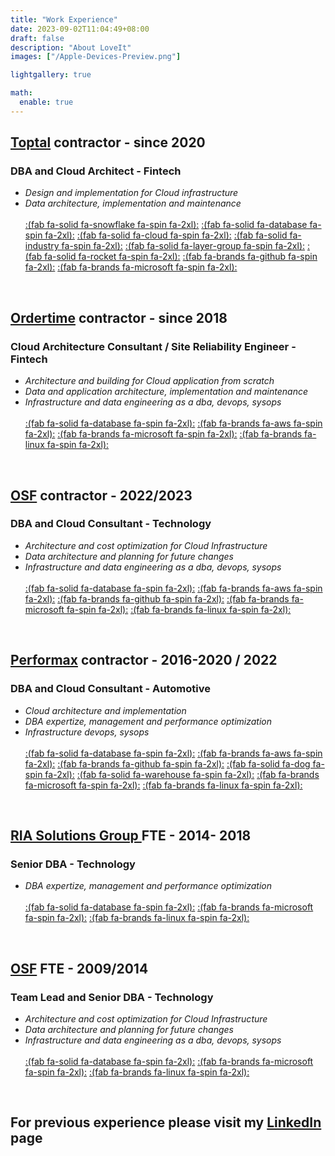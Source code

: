 ```yaml
---
title: "Work Experience"
date: 2023-09-02T11:04:49+08:00
draft: false
description: "About LoveIt"
images: ["/Apple-Devices-Preview.png"]

lightgallery: true

math:
  enable: true
---
```



## **[Toptal](https://www.toptal.com/) contractor - since 2020** ##

  ### DBA and Cloud Architect - Fintech ###

- *Design and implementation for Cloud infrastructure*
- *Data architecture, implementation and maintenance* \
\
[:(fab fa-solid fa-snowflake fa-spin fa-2xl):](https://www.snowflake.com/en/) 
[:(fab fa-solid fa-database fa-spin fa-2xl):](https://www.microsoft.com/en-us/sql-server/)
[:(fab fa-solid fa-cloud fa-spin fa-2xl):](https://azure.microsoft.com/)
[:(fab fa-solid fa-industry fa-spin fa-2xl):](https://azure.microsoft.com/en-us/products/data-factory/)
[:(fab fa-solid fa-layer-group fa-spin fa-2xl):](https://www.databricks.com/)
[:(fab fa-solid fa-rocket fa-spin fa-2xl):](https://azure.microsoft.com/en-us/products/devops)
[:(fab fa-brands fa-github fa-spin fa-2xl):](https://www.github.com)
[:(fab fa-brands fa-microsoft fa-spin fa-2xl):](https://www.microsoft.com/en-us/windows-server)

&nbsp;


## **[Ordertime](https://ordertime.com/) contractor - since 2018** ##

### Cloud Architecture Consultant / Site Reliability Engineer - Fintech ###

- *Architecture and building for Cloud application from scratch*
- *Data and application architecture, implementation and maintenance* 
- *Infrastructure and data engineering as a dba, devops, sysops* \
\
[:(fab fa-solid fa-database fa-spin fa-2xl):](https://www.microsoft.com/en-us/sql-server/)
[:(fab fa-brands fa-aws fa-spin fa-2xl):](https://aws.amazon.com/)
[:(fab fa-brands fa-microsoft fa-spin fa-2xl):](https://www.microsoft.com/en-us/windows-server)
[:(fab fa-brands fa-linux fa-spin fa-2xl):](https://www.linux.org/)


&nbsp;


## **[OSF](https://osf.digital/) contractor - 2022/2023** ##

### DBA and Cloud Consultant - Technology ###

- *Architecture and cost optimization for Cloud Infrastructure*
- *Data architecture and planning for future changes* 
- *Infrastructure and data engineering as a dba, devops, sysops* \
\
[:(fab fa-solid fa-database fa-spin fa-2xl):](https://www.microsoft.com/en-us/sql-server/)
[:(fab fa-brands fa-aws fa-spin fa-2xl):](https://aws.amazon.com/)
[:(fab fa-brands fa-github fa-spin fa-2xl):](https://www.github.com)
[:(fab fa-brands fa-microsoft fa-spin fa-2xl):](https://www.microsoft.com/en-us/windows-server)
[:(fab fa-brands fa-linux fa-spin fa-2xl):](https://www.linux.org/)

&nbsp;


## **[Performax](https://iperformax.com/) contractor - 2016-2020 / 2022** ##

### DBA and Cloud Consultant - Automotive ###

- *Cloud architecture and implementation*
- *DBA expertize, management and performance optimization* 
- *Infrastructure devops, sysops* \
\
[:(fab fa-solid fa-database fa-spin fa-2xl):](https://www.microsoft.com/en-us/sql-server/)
[:(fab fa-brands fa-aws fa-spin fa-2xl):](https://aws.amazon.com/)
[:(fab fa-brands fa-github fa-spin fa-2xl):](https://www.github.com)
[:(fab fa-solid fa-dog fa-spin fa-2xl):](https://www.datadoghq.com/)
[:(fab fa-solid fa-warehouse fa-spin fa-2xl):](https://www.zadara.com/)
[:(fab fa-brands fa-microsoft fa-spin fa-2xl):](https://www.microsoft.com/en-us/windows-server)
[:(fab fa-brands fa-linux fa-spin fa-2xl):](https://www.linux.org/)

&nbsp;


## **[RIA Solutions Group ](https://riasolutionsgroup.com/) FTE - 2014- 2018** ##

### Senior DBA - Technology ###

- *DBA expertize, management and performance optimization* \
\
[:(fab fa-solid fa-database fa-spin fa-2xl):](https://www.microsoft.com/en-us/sql-server/)
[:(fab fa-brands fa-microsoft fa-spin fa-2xl):](https://www.microsoft.com/en-us/windows-server)
[:(fab fa-brands fa-linux fa-spin fa-2xl):](https://www.linux.org/)

&nbsp;

## **[OSF](https://osf.digital/) FTE - 2009/2014** ##

### Team Lead and Senior DBA - Technology ###

- *Architecture and cost optimization for Cloud Infrastructure*
- *Data architecture and planning for future changes* 
- *Infrastructure and data engineering as a dba, devops, sysops* \
\
[:(fab fa-solid fa-database fa-spin fa-2xl):](https://www.microsoft.com/en-us/sql-server/)
[:(fab fa-brands fa-microsoft fa-spin fa-2xl):](https://www.microsoft.com/en-us/windows-server)
[:(fab fa-brands fa-linux fa-spin fa-2xl):](https://www.linux.org/)

&nbsp;

## **For previous experience please visit my [LinkedIn](https://www.linkedin.com/in/zgondeapaul/) page** ##